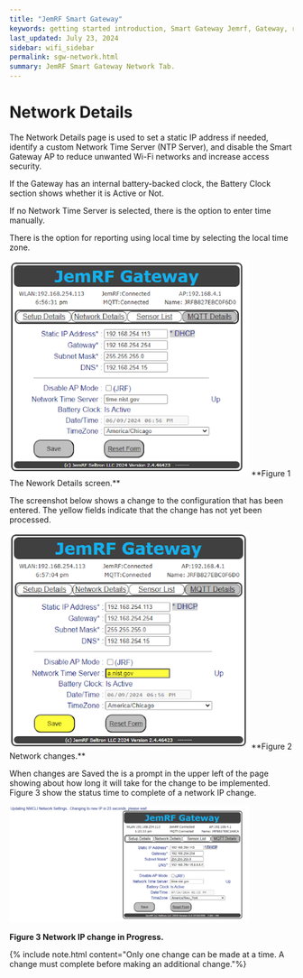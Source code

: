 ```yaml
---
title: "JemRF Smart Gateway"
keywords: getting started introduction, Smart Gateway Jemrf, Gateway, rf Sensor
last_updated: July 23, 2024
sidebar: wifi_sidebar
permalink: sgw-network.html
summary: JemRF Smart Gateway Network Tab.
---
```

# Network Details
The Network Details page is used to set a static IP address if needed, identify a custom Network Time Server (NTP Server), and disable the Smart Gateway AP to reduce unwanted Wi-Fi networks and increase access security.

If the Gateway has an internal battery-backed clock, the Battery Clock section shows whether it is Active or Not.

If no Network Time Server is selected, there is the option to enter time manually.

There is the option for reporting using local time by selecting the local time zone.

<img src="images/sgw-network.png" width="425"/>
**Figure 1  The Nework Details screen.**


The screenshot below shows a change to the configuration that has been entered. The yellow fields indicate that the change has not yet been processed.


<img src="images/sgw-network1.png" width="425"/>
**Figure 2  Network changes.**


When changes are Saved the is a prompt in the upper left of the page showing about how long it will take for the change to be implemented.
Figure 3 show the status time to complete of a network IP change.

<img src="images/sgw-network-change.png" width="425"/>

**Figure 3  Network IP change in Progress.**


{% include note.html content="Only one change can be made at a time. A change must complete before making an additional change."%}

